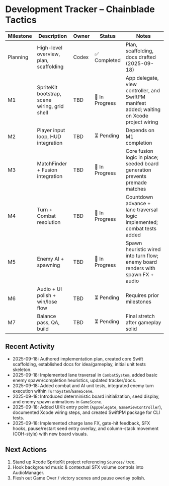 # Development Tracker – Chainblade Tactics

| Milestone | Description | Owner | Status | Notes |
|-----------|-------------|-------|--------|-------|
| Planning | High-level overview, plan, scaffolding | Codex | ✅ Completed | Plan, scaffolding, docs drafted (2025-09-18) |
| M1 | SpriteKit bootstrap, scene wiring, grid shell | TBD | 🚧 In Progress | App delegate, view controller, and SwiftPM manifest added; waiting on Xcode project wiring |
| M2 | Player input loop, HUD integration | TBD | ⏳ Pending | Depends on M1 completion |
| M3 | MatchFinder + Fusion integration | TBD | 🚧 In Progress | Core fusion logic in place; seeded board generation prevents premade matches |
| M4 | Turn + Combat resolution | TBD | 🚧 In Progress | Countdown advance + lane traversal logic implemented; combat tests added |
| M5 | Enemy AI + spawning | TBD | 🚧 In Progress | Spawn heuristic wired into turn flow; enemy board renders with spawn FX + audio |
| M6 | Audio + UI polish + win/lose flow | TBD | ⏳ Pending | Requires prior milestones |
| M7 | Balance pass, QA, build | TBD | ⏳ Pending | Final stretch after gameplay solid |

## Recent Activity
- 2025-09-18: Authored implementation plan, created core Swift scaffolding, established docs for idea/gameplay, initial unit tests skeleton.
- 2025-09-18: Implemented lane traversal in `CombatSystem`, added basic enemy spawn/completion heuristics, updated tracker/docs.
- 2025-09-18: Added combat and AI unit tests, integrated enemy turn execution within `TurnSystem`/`GameScene`.
- 2025-09-18: Introduced deterministic board initialization, seed display, and enemy spawn animations in `GameScene`.
- 2025-09-18: Added UIKit entry point (`AppDelegate`, `GameViewController`), documented Xcode wiring steps, and created SwiftPM package for CLI tests.
- 2025-09-18: Implemented charge lane FX, gate-hit feedback, SFX hooks, pause/restart seed entry overlay, and column-stack movement (COH-style) with new board visuals.

## Next Actions
1. Stand up Xcode SpriteKit project referencing `Sources/` tree.
2. Hook background music & contextual SFX volume controls into AudioManager.
3. Flesh out Game Over / victory scenes and pause overlay polish.


